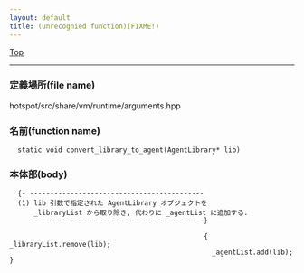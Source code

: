 ```yaml
---
layout: default
title: (unrecognied function)(FIXME!)
---
```

[Top](../index.html)

--- 
### 定義場所(file name)
hotspot/src/share/vm/runtime/arguments.hpp

### 名前(function name)
```
  static void convert_library_to_agent(AgentLibrary* lib)
```

### 本体部(body)
```
  {- -------------------------------------------
  (1) lib 引数で指定された AgentLibrary オブジェクトを
      _libraryList から取り除き, 代わりに _agentList に追加する.
      ---------------------------------------- -}

	                                            { _libraryList.remove(lib);
	                                              _agentList.add(lib); }
	
```


